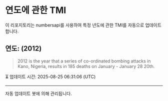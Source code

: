 
# 연도에 관한 TMI

이 리포지토리는 numbersapi를 사용하여 특정 년도에 관한 TMI를 자동으로 업데이트합니다.

## 연도: (2012)
> 2012 is the year that a series of co-ordinated bombing attacks in Kano, Nigeria, results in 185 deaths on January - January 28 20th.

⏳ 업데이트 시간: 2025-08-25 06:31:06 (UTC)

---
자동 업데이트 봇에 의해 관리됩니다.
